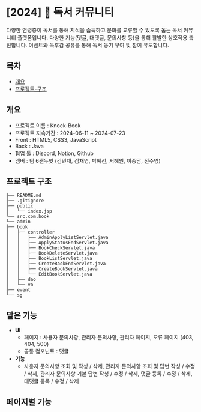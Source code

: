 # [2024] 📖 독서 커뮤니티
다양한 연령층이 독서를 통해 지식을 습득하고 문화를 교류할 수 있도록 돕는 독서 커뮤니티 플랫폼입니다.
다양한 기능(댓글, 대댓글, 문의사항 등)을 통해 활발한 상호작용 촉진합니다.
이벤트와 독후감 공유를 통해 독서 동기 부여 및 참여 유도합니다.

## 목차 
- [개요](#개요)
- [프로젝트-구조](#프로젝트-구조)

## 개요 
- 프로젝트 이름 : Knock-Book 
- 프로젝트 지속기간 : 2024-06-11 ~ 2024-07-23
- Front : HTML5, CSS3, JavaScript
- Back : Java
- 협업 툴 : Discord, Notion, Github
- 멤버 : 팀 6캔두잇 (김민재, 김채영, 박혜선, 서혜원, 이종담, 전주영)

## 프로젝트 구조
```
├── README.md
├── .gitignore
├── public
│   └── index.jsp
└── src.com.book
└── admin
├── book
│   ├── controller
│   │   ├── AdminApplyListServlet.java
│   │   ├── ApplyStatusEndServlet.java
│   │   ├── BookCheckServlet.java
│   │   ├── BookDeleteServlet.java
│   │   ├── BookListServlet.java
│   │   ├── CreateBookEndServlet.java
│   │   ├── CreateBookServlet.java
│   │   └── EditBookServlet.java
│   ├── dao
│   └── vo
├── event
└── sg
```
## 맡은 기능

- **UI**
    - 페이지 : 사용자 문의사항, 관리자 문의사항, 관리자 페이지, 오류 페이지 (403, 404, 500)
    - 공통 컴포넌트 : 댓글
- **기능**
  - 사용자 문의사항 조회 및 작성 / 삭제, 관리자 문의사항 조회 및 답변 작성 / 수정 / 삭제, 관리자 문의사항 기본 답변 작성 / 수정 / 삭제, 댓글 등록 / 수정 / 삭제, 대댓글 등록 / 수정 / 삭제

## 페이지별 기능

